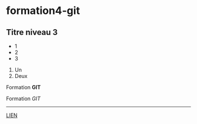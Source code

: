 # formation4-git



## Titre niveau 3

+ 1
+ 2
+ 3

1. Un
2. Deux

Formation **GIT**

Formation *GIT*

---

[LIEN](http://google.fr)
